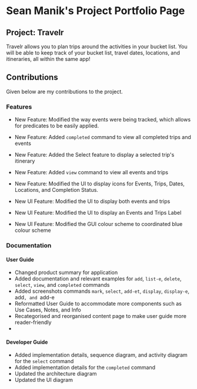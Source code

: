# Sean Manik's Project Portfolio Page

## Project: Travelr
Travelr allows you to plan trips around the activities in your bucket list. You will be able to keep track of your bucket list, travel dates, locations, and itineraries, all within the same app!


## Contributions
Given below are my contributions to the project.

### Features
- New Feature: Modified the way events were being tracked, which allows for predicates to be easily applied.
- New Feature: Added `completed` command to view all completed trips and events
- New Feature: Added the Select feature to display a selected trip's itinerary
- New Feature: Added `view` command to view all events and trips 
- New Feature: Modified the UI to display icons for Events, Trips, Dates, Locations, and Completion Status.

- New UI Feature: Modified the UI to display both events and trips
- New UI Feature: Modified the UI to display an Events and Trips Label
- New UI Feature: Modified the GUI colour scheme to coordinated blue colour scheme

### Documentation
#### User Guide
- Changed product summary for application
- Added documentation and relevant examples for `add`, `list-e`, `delete`, `select`, `view`, and `completed` commands
- Added screenshots commands `mark`, `select`, `add-et`, `display`, `display-e`, add`, and `add-e
- Reformatted User Guide to accommodate more components such as Use Cases, Notes, and Info
- Recategorised and reorganised content page to make user guide more reader-friendly
- 
#### Developer Guide
- Added implementation details, sequence diagram, and activity diagram for the `select` command
- Added implementation details for the `completed` command
- Updated the architecture diagram
- Updated the UI diagram
